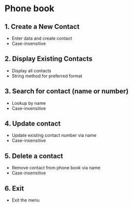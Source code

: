 # Phone book

## 1. Create a New Contact

-   Enter data and create contact
-   Case-insensitive

## 2. Display Existing Contacts

-   Display all contacts
-   String method for preferred format

## 3. Search for contact (name or number)

-   Lookup by name
-   Case-insensitive

## 4. Update contact

-   Update existing contact number via name
-   Case-insensitive

## 5. Delete a contact

-   Remove contact from phone book via name
-   Case-insensitive

## 6. Exit
- Exit the menu
